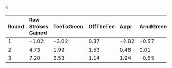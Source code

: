 k

| Round | Raw Strokes Gained | TeeToGreen | OffTheTee | Appr | ArndGreen | Putt |
| :--- | :---  | :---  | :---  | :---  | :---  | :---  |
| 1 | -1.02| -3.02| 0.37| -2.82| -0.57| 1.87|
|2|4.73|1.99|1.53|0.46|0.01|2.62|
|3|7.20|2.53|1.14|1.94|-0.55|4.66|
